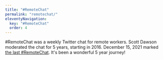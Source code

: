 ```yaml
---
title: "#RemoteChat"
permalink: "remotechat/"
eleventyNavigation:
  key: "#RemoteChat"
  order: 4
---
```


#RemoteChat was a weekly Twitter chat for remote workers. Scott Dawson moderated the chat for 5 years, starting in 2016. December 15, 2021 marked [the last #RemoteChat](/news/the-end-of-the-remotechat-journey/). It's been a wonderful 5 year journey!

